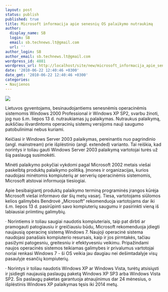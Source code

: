 ```yaml
---
layout: post
status: publish
published: true
title: Microsoft informacija apie senesnių OS palaikymo nutraukimą
author:
  display_name: SB
  login: SB
  email: sb.technews.lt@gmail.com
  url: ''
author_login: SB
author_email: sb.technews.lt@gmail.com
wordpress_id: 4881
wordpress_url: http://localhost/site/new/microsoft_informacija_apie_senesniu_os_palaikymo_nutraukima/
date: '2010-06-22 12:40:46 +0300'
date_gmt: '2010-06-22 12:40:46 +0300'
categories:
- Naujienos
---
```

<div class="imgright"><img src="http://t3.gstatic.com/images?q=tbn:10V3oHATglJTpM:http://www.geniusdv.com/weblog/archives/2007/05/13/windows_xp_logo.gif"  /></div>
<p>Lietuvos gyventojams, besinaudojantiems senesnėmis operacinėmis sistemomis Windows 2000 Professional ir Windows XP SP2, svarbu žinoti, jog nuo š.m. liepos 13 d. nutraukiamas jų palaikymas. Nutraukus palaikymą, aukščiau išvardintoms operacinių sistemų versijoms nauji saugumo patobulinimai nebus kuriami.</p>
<p>Keičiasi ir Windows Server 2003 palaikymas, pereinantis nuo pagrindinio (angl. mainstream) prie išplėstinio (angl. extended) varianto. Tai reiškia, kad norintys ir toliau gauti Windows Server 2003 palaikymą vartotojai turės už šią paslaugą susimokėti.</p>
<p>Minėti palaikymo pokyčiai vykdomi pagal Microsoft 2002 metais viešai paskelbtą produktų palaikymo politiką. Įmones ir organizacijas, kurios naudojasi minėtomis kompiuterių ar serverių operacinėmis sistemomis, Microsoft atstovai informuoja tiesiogiai.</p>
<p>Apie besibaigiantį produktų palaikymo terminą programinės įrangos kūrėja Microsoft viešai informavo dar šių metų vasarį. Tiesa, vartotojams siūlomos kelios galimybės Bendrovė „Microsoft“ rekomenduoja vartotojams dar iki š.m. liepos 13 d. pasirūpinti savo kompiuterių saugumu ir pasirinkti vieną iš labiausiai priimtinų galimybių.</p>
<p>· Norintiems ir toliau saugiai naudotis kompiuteriais, taip pat dirbti ar pramogauti patogiausiu ir greičiausiu būdu, Microsoft rekomenduoja įdiegti naujausią operacinę sistemą Windows 7.  Naujoji operacinė sistema naudojasi panašiais kompiuterio resursais, kaip ir jos pirmtakės, tačiau pasižymi patogesniu, greitesniu ir efektyvesniu veikimu. Pripažindami naujos operacinės sistemos teikiamas galimybes ir privalumus vartotojai noriai renkasi Windows 7 - ši OS veikia jau daugiau nei dešimtadalyje visų pasaulyje esančių kompiuterių.</p>
<p>· Norintys ir toliau naudotis Windows XP ar Windows Vista, turėtų atsisiųsti ir įsidiegti naujausią paslaugų paketą Windows XP SP3 arba Windows Vista SP2. Šis paslaugų paketas garantuoja atnaujinimus dar 24 mėnesius, o išplėstinis Windows XP palaikymas tęsis iki 2014 metų.    </p>
